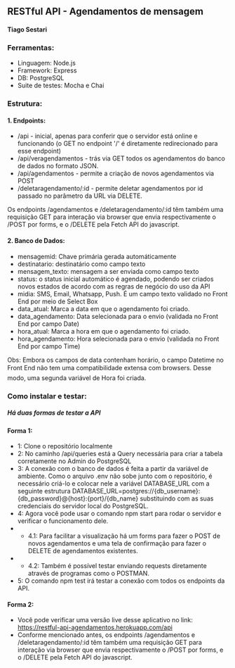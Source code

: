 ## RESTful API - Agendamentos de mensagem 

#### Tiago Sestari


### Ferramentas:
- Linguagem: Node.js
- Framework: Express
- DB: PostgreSQL
- Suite de testes: Mocha e Chai

### Estrutura: 

#### 1. Endpoints:
- /api - inicial, apenas para conferir que o servidor está online e funcionando (o GET no endpoint '/' é diretamente redirecionado para esse endpoint)
- /api/veragendamentos - trás via GET todos os agendamentos do banco de dados no formato JSON.
- /api/agendamentos - permite a criação de novos agendamentos via POST
- /deletaragendamento/:id - permite deletar agendamentos por id passado no parâmetro da URL via DELETE.

Os endpoints /agendamentos e /deletaragendamento/:id têm também uma requisição GET para interação via browser que envia respectivamente o /POST por forms, 
e o /DELETE pela Fetch API do javascript.

#### 2. Banco de Dados:
- mensagemid: Chave primária gerada automáticamente
- destinatario: destinatário como campo texto
- mensagem_texto: mensagem a ser enviada como campo texto
- status: o status inicial automático é agendado, podendo ser criados novos estados de acordo com as regras de negócio do uso da API
- midia: SMS, Email, Whatsapp, Push. É um campo texto validado no Front End por meio de Select Box
- data_atual: Marca a data em que o agendamento foi criado.
- data_agendamento: Data selecionada para o envio (validada no Front End por campo Date)
- hora_atual: Marca a hora em que o agendamento foi criado.
- hora_agendamento: Hora selecionada para o envio (validada no Front End por campo Time)

Obs: Embora os campos de data contenham horário, o campo Datetime no Front End não tem uma compatibilidade extensa com browsers. Desse modo, 
uma segunda variável de Hora foi criada.

### Como instalar e testar:
##### Há duas formas de testar a API

#### Forma 1:
- 1: Clone o repositório localmente
- 2: No caminho /api/queries está a Query necessária para criar a tabela corretamente no Admin do PostgreSQL
- 3: A conexão com o banco de dados é feita a partir da variável de ambiente. Como o arquivo .env não sobe junto com o repositório, é necessário 
  criá-lo e colocar nele a variável DATABASE_URL com a seguinte estrutura DATABASE_URL=postgres://{db_username}:{db_password}@{host}:{port}/{db_name}
  substituindo com as suas credenciais do servidor local do PostgreSQL.
- 4: Agora você pode usar o comando npm start para rodar o servidor e verificar o funcionamento dele.
- -  4.1: Para facilitar a visualização há um forms para fazer o POST de novos agendamentos e uma tela de confirmação para fazer o DELETE de agendamentos existentes.
- -  4.2: Também é possível testar enviando requests diretamente através de programas como o POSTMAN.
- 5: O comando npm test irá testar a conexão com todos os endpoints da API.

#### Forma 2:
- Você pode verificar uma versão live desse aplicativo no link: https://restful-api-agendamentos.herokuapp.com/api
- Conforme mencionado antes, os endpoints /agendamentos e /deletaragendamento/:id têm também uma requisição GET para interação via browser que envia respectivamente o 
  /POST por forms, e o /DELETE pela Fetch API do javascript.